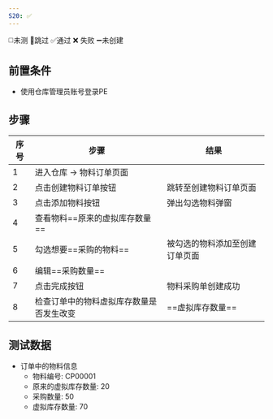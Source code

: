 ```yaml
---
S20: ✅
---
```

◻️未测    🚫跳过     ✅通过    ❌ 失败    ➖未创建

## 前置条件

- 使用仓库管理员账号登录PE

## 步骤

| 序号  | 步骤                   | 结果              |
| --- | -------------------- | --------------- |
| 1   | 进入仓库 -> 物料订单页面       |                 |
| 2   | 点击创建物料订单按钮           | 跳转至创建物料订单页面     |
| 3   | 点击添加物料按钮             | 弹出勾选物料弹窗        |
| 4   | 查看物料==原来的虚拟库存数量==    |                 |
| 5   | 勾选想要==采购的物料==        | 被勾选的物料添加至创建订单页面 |
| 6   | 编辑==采购数量==           |                 |
| 7   | 点击完成按钮               | 物料采购单创建成功       |
| 8   | 检查订单中的物料虚拟库存数量是否发生改变 | ==虚拟库存数量==      |

## 测试数据

- 订单中的物料信息
	- 物料编号: CP00001
	- 原来的虚拟库存数量: 20
	- 采购数量: 50
	- 虚拟库存数量: 70
